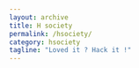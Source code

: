 ```yaml
---
layout: archive
title: H society
permalink: /hsociety/
category: hsociety
tagline: "Loved it ? Hack it !"
---
```


